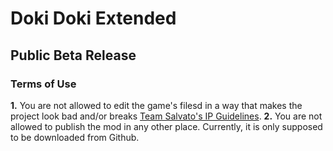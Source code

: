 # Doki Doki Extended
## Public Beta Release
### Terms of Use
**1.** You are not allowed to edit the game's filesd in a way that makes the project look bad and/or breaks [Team Salvato's IP Guidelines](https://teamsalvato.com/ip-guidelines/).
**2.** You are not allowed to publish the mod in any other place. Currently, it is only supposed to be downloaded from Github.
